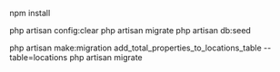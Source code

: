 npm install

php artisan config:clear
php artisan migrate
php artisan db:seed

php artisan make:migration add_total_properties_to_locations_table --table=locations
php artisan migrate